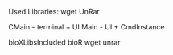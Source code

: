 Used Libraries:
wget UnRar

CMain - terminal + UI
Main - UI + CmdInstance

bioXLibsIncluded
bioR
wget
unrar 